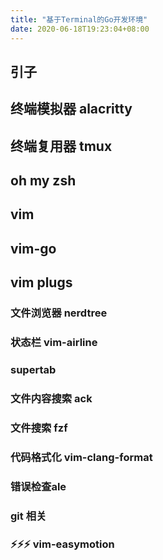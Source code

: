 ```yaml
---
title: "基于Terminal的Go开发环境"
date: 2020-06-18T19:23:04+08:00
---
```


## 引子
## 终端模拟器 alacritty
## 终端复用器 tmux 
## oh my zsh
## vim
## vim-go
## vim plugs
### 文件浏览器 nerdtree
### 状态栏 vim-airline
### supertab
### 文件内容搜索 ack
### 文件搜索 fzf
### 代码格式化 vim-clang-format
### 错误检查ale
### git 相关
### ⚡⚡⚡ vim-easymotion
